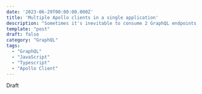 ```yaml
---
date: '2023-06-29T00:00:00.000Z'
title: 'Multiple Apollo clients in a single application'
description: "Sometimes it's inevitable to consume 2 GraphQL endpoints in a single application, here's how to do that"
template: "post"
draft: false
category: "GraphQL"
tags:
  - "GraphQL"
  - "JavaScript"
  - "Typescript"
  - "Apollo Client"
---
```


Draft